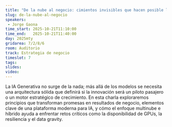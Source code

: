 ```yaml
---
title: "De la nube al negocio: cimientos invisibles que hacen posible la IA generativa."
slug: de-la-nube-al-negocio
speakers:
 - Jorge Gaona
time_start: 2025-10-21T11:10:00
time_end:   2025-10-21T11:40:00
day: 2025mty
gridarea: 7/2/8/6
room: Auditorio
track: Estrategia de negocio
timeslot: 7
tags:
slides: 
video: 
---
```


La IA Generativa no surge de la nada; más allá de los modelos se necesita una arquitectura sólida que definirá si la innovación será un piloto pasajero o un motor estratégico de crecimiento. En esta charla exploraremos principios que transforman promesas en resultados de negocio, elementos clave de una plataforma moderna para IA, y cómo el enfoque multinube e híbrido ayuda a enfrentar retos críticos como la disponibilidad de GPUs, la resiliencia y el data gravity.
